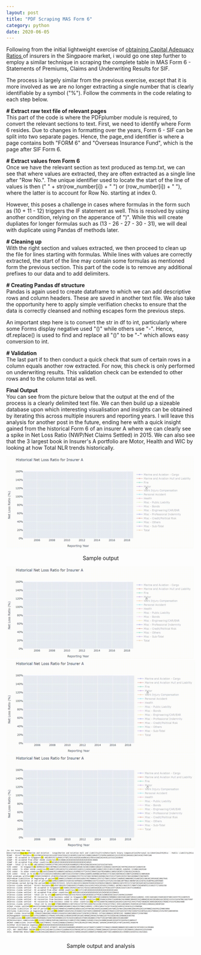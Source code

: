 ```yaml
---
layout: post
title: "PDF Scraping MAS Form 6"
category: python
date: 2020-06-05
---
```


Following from the initial lightweight exercise of <a href="https://cchanzl.github.io/python/2020/06/02/PDF-Scraping-MAS-Form-23"> obtaining Capital Adequacy Ratios </a> of insurers in the Singpaore market, i would go one step further to employ a similar technique in scraping the complete table in  MAS Form 6 - Statements of Premiums, Claims and Underwriting Results for SIF.

The process is largely similar from the previous exercise, except that it is more involved as we are no longer extracting a single number that is clearly identifiable by a symbol ("%"). Follow the comments in the code relating to each step below.

<b> # Extract raw text file of relevant pages </b>
<br>
This part of the code is where the PDFplumber module is required, to convert the relevant sections to text. First, we need to identify where Form 6 resides. Due to changes in formatting over the years, Form 6 - SIF can be split into two separate pages. Hence, the page_end identifier is where a page contains both "FORM 6" and "Overseas Insurance Fund", which is the page after SIF Form 6.

<b> # Extract values from Form 6 </b>
<br>
Once we have the relevant section as text produced as temp.txt, we can see that where values are extracted, they are often extracted as a single line after "Row No.". The unique identifier used to locate the start of the line of values is then (" " + str(row_number[i]) + " ") or (row_number[i]) + " "), where the latter is to account for Row No. starting at index 0.

However, this poses a challenge in cases where formulas in the form such as (10 + 11 - 12) triggers the IF statement as well. This is resolved by using another condition, relying on the apperance of ")". While this will create dupliates for longer formulas such as (13 - 26 - 27 - 30 - 31), we will deal with duplicate using Pandas df methods later.

<b> # Cleaning up </b>
<br>
With the right section and values extracted, we then proceed to clean up the file for lines starting with formulas. While lines with values are correctly extracted, the start of the line may contain some formulas as mentioned form the previous section. This part of the code is to remove any additional prefixes to our data and to add delimiters.

<b> # Creating Pandas df structure </b>
<br>
Pandas is again used to create dataframe to which we can add descriptive rows and column headers. These are saved in another text file. We also take the opportunity here to apply simple verifiation checks to ensure that the data is correctly cleansed and nothing escapes form the previous steps.

An important step here is to convert the str in df to int, particularly where some Forms display negative used "()" while others use "-". Hence, df.replace() is used to find and replace all "()" to be "-" which allows easy conversion to int.

<b> # Validation </b>
<br>
The last part if to then conduct a quick check that sum of certain rows in a column equals another row extracted. For now, this check is only performed on underwriting results. This validation check can be extended to other rows and to the column total as well.

<b> Final Output </b>
<br>
You can see from the picture below that the output at the end of the process is a clearly delimited text file. We can then build up a sizeable database upon which interesting visualisation and insights can be obtained by iterating this across multiple insurers and reporting years. I will leave this analysis for another post in the future, ending here with a quick insight gained from the historical Form 6 of an insurer A where we can clearly see a spike in Net Loss Ratio (NWP/Net Claims Settled) in 2015. We can also see that the 3 largest book in Insurer's A portfolio are Motor, Health and WIC by looking at how Total NLR trends historically.

<img src="/images/form6_line.gif" style="width: auto; height: auto;max-width: 500px;max-height: 500px" class="center">
<p style="text-align:center">Sample output</p>

<div id="images">
  <img src="/images/form6_line.gif" style="width: auto; height: auto;max-width: 500px;max-height: 500px">
  <img src="/images/form6_line.gif" style=" style="width: auto; height: auto;max-width: 500px;max-height: 500px" />
  <img src="/images/form6_line.gif" style=" style="width: auto; height: auto;max-width: 500px;max-height: 500px" />
  <img src="/images/Form6.PNG" style="width: auto; height: auto;max-width: 500px;max-height: 500px" />
  <p style="text-align:center">Sample output and analysis</p>
</div>

<script src="https://gist.github.com/cchanzl/30517ae13584c9ab5d1d558cde4e50ee.js"></script>
